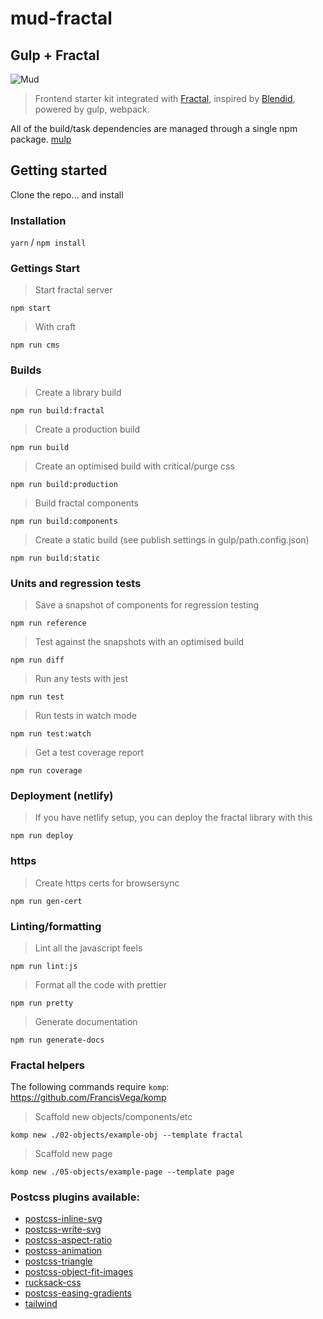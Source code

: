 # mud-fractal

## Gulp + Fractal

![Mud](http://ournameismud.co.uk/css/images/maps-icon.png)

> Frontend starter kit integrated with [Fractal](http://fractal.build/), inspired by [Blendid](https://github.com/vigetlabs/blendid), powered by gulp, webpack.

All of the build/task dependencies are managed through a single npm package. [mulp](https://github.com/ournameismud/mulp)

## Getting started

Clone the repo… and install

### Installation

`yarn` / `npm install`

### Gettings Start

> Start fractal server

`npm start`

> With craft

`npm run cms`

### Builds

> Create a library build

`npm run build:fractal`

> Create a production build

`npm run build`

> Create an optimised build with critical/purge css

`npm run build:production`

> Build fractal components

`npm run build:components`

> Create a static build (see publish settings in gulp/path.config.json)

`npm run build:static`

### Units and regression tests

> Save a snapshot of components for regression testing

`npm run reference`

> Test against the snapshots with an optimised build

`npm run diff`

> Run any tests with jest

`npm run test`

> Run tests in watch mode

`npm run test:watch`

> Get a test coverage report

`npm run coverage`

### Deployment (netlify)

> If you have netlify setup, you can deploy the fractal library with this

`npm run deploy`

### https

> Create https certs for browsersync

`npm run gen-cert`

### Linting/formatting

> Lint all the javascript feels

`npm run lint:js`

> Format all the code with prettier

`npm run pretty`

> Generate documentation

`npm run generate-docs`

### Fractal helpers

The following commands require `komp`: https://github.com/FrancisVega/komp

> Scaffold new objects/components/etc

`komp new ./02-objects/example-obj --template fractal`

> Scaffold new page

`komp new ./05-objects/example-page --template page`

### Postcss plugins available:

- [postcss-inline-svg](https://github.com/TrySound/postcss-inline-svg)
- [postcss-write-svg](https://github.com/jonathantneal/postcss-write-svg)
- [postcss-aspect-ratio](https://www.npmjs.com/package/postcss-aspect-ratio)
- [postcss-animation](https://www.npmjs.com/package/postcss-animation)
- [postcss-triangle](https://github.com/jedmao/postcss-triangle)
- [postcss-object-fit-images](https://github.com/ronik-design/postcss-object-fit-images)
- [rucksack-css](https://github.com/seaneking/rucksack)
- [postcss-easing-gradients](https://github.com/larsenwork/postcss-easing-gradients)
- [tailwind](https://tailwindcss.com/)
